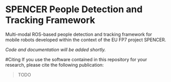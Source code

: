 # SPENCER People Detection and Tracking Framework
Multi-modal ROS-based people detection and tracking framework for mobile robots developed within the context of the EU FP7 project SPENCER.

*Code and documentation will be added shortly.*

#Citing
If you use the software contained in this repository for your research, please cite the following publication:

> TODO
